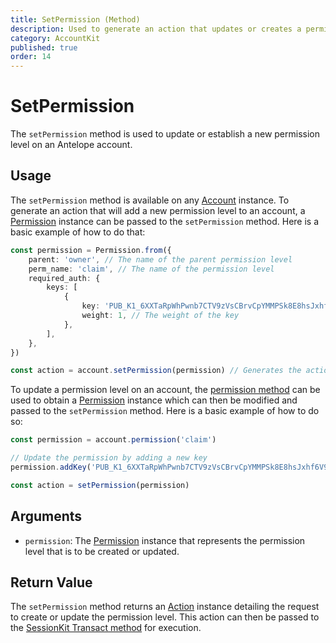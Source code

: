 ```yaml
---
title: SetPermission (Method)
description: Used to generate an action that updates or creates a permission level on an Antelope blockchain account.
category: AccountKit
published: true
order: 14
---
```


# SetPermission

The `setPermission` method is used to update or establish a new permission level on an Antelope account. 

## Usage
The `setPermission` method is available on any [Account](/docs/account-kit/account) instance. To generate an action that will add a new permission level to an account, a [Permission](/docs/account-kit/permission) instance can be passed to the `setPermission` method. Here is a basic example of how to do that:

```typescript
const permission = Permission.from({
    parent: 'owner', // The name of the parent permission level
    perm_name: 'claim', // The name of the permission level
    required_auth: {
        keys: [
            {
                key: 'PUB_K1_6XXTaRpWhPwnb7CTV9zVsCBrvCpYMMPSk8E8hsJxhf6V9t8aT5', // The public key that can be used to prove authority
                weight: 1, // The weight of the key
            },
        ],
    },
})

const action = account.setPermission(permission) // Generates the action that will create the permission level
```

To update a permission level on an account, the [permission method](/docs/account-kit/permission-method) can be used to obtain a [Permission](/docs/account-kit/permission) instance which can then be modified and passed to the `setPermission` method. Here is a basic example of how to do so:


```typescript
const permission = account.permission('claim')

// Update the permission by adding a new key
permission.addKey('PUB_K1_6XXTaRpWhPwnb7CTV9zVsCBrvCpYMMPSk8E8hsJxhf6V9t8aT6', 10)

const action = setPermission(permission)
```

## Arguments

- `permission`: The [Permission](/docs/account-kit/permission) instance that represents the permission level that is to be created or updated.

## Return Value

The `setPermission` method returns an [Action](/docs/antelope/action) instance detailing the request to create or update the permission level. This action can then be passed to the [SessionKit Transact method](/docs/session-kit/transact) for execution.